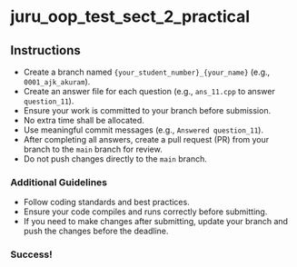 # juru_oop_test_sect_2_practical

## Instructions
- Create a branch named `{your_student_number}_{your_name}` (e.g., `0001_ajk_akuram`).
- Create an answer file for each question (e.g., `ans_11.cpp` to answer `question_11`).
- Ensure your work is committed to your branch before submission.
- No extra time shall be allocated.
- Use meaningful commit messages (e.g., `Answered question_11`).
- After completing all answers, create a pull request (PR) from your branch to the `main` branch for review.
- Do not push changes directly to the `main` branch.

### Additional Guidelines
- Follow coding standards and best practices.
- Ensure your code compiles and runs correctly before submitting.
- If you need to make changes after submitting, update your branch and push the changes before the deadline.

### Success!

